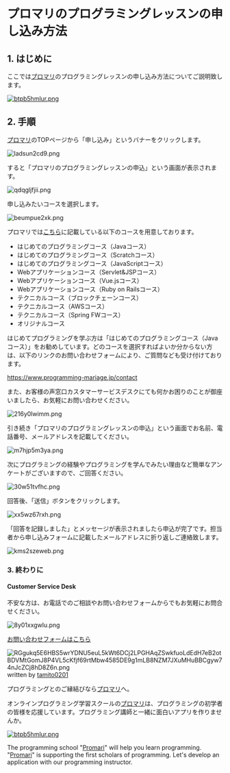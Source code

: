# プロマリのプログラミングレッスンの申し込み方法

## 1. はじめに

ここでは[プロマリ](https://www.programming-mariage.jp/)のプログラミングレッスンの申し込み方法についてご説明致します。

[![btpb5hmlur.png](https://img.esteem.ws/btpb5hmlur.png)](https://www.programming-mariage.jp/)

## 2. 手順

[プロマリ](https://www.programming-mariage.jp/)のTOPページから「申し込み」というバナーをクリックします。

![ladsun2cd9.png](https://img.esteem.ws/ladsun2cd9.png)

すると「プロマリのプログラミングレッスンの申込」という画面が表示されます。

![qdqgljfjii.png](https://img.esteem.ws/qdqgljfjii.png)

申し込みたいコースを選択します。

![beumpue2xk.png](https://img.esteem.ws/beumpue2xk.png)

プロマリでは[こちら](https://www.programming-mariage.jp/course)に記載している以下のコースを用意しております。

- はじめてのプログラミングコース（Javaコース）
- はじめてのプログラミングコース（Scratchコース）
- はじめてのプログラミングコース（JavaScriptコース）
- Webアプリケーションコース（Servlet&JSPコース）
- Webアプリケーションコース（Vue.jsコース）
- Webアプリケーションコース（Ruby on Railsコース）
- テクニカルコース（ブロックチェーンコース）
- テクニカルコース（AWSコース）
- テクニカルコース（Spring FWコース）
- オリジナルコース

はじめてプログラミングを学ぶ方は「はじめてのプログラミングコース（Javaコース）」をお勧めしています。どのコースを選択すればよいか分からない方は、以下のリンクのお問い合わせフォームにより、ご質問なども受け付けております。

https://www.programming-mariage.jp/contact

また、お客様の声窓口カスタマーサービスデスクにても何かお困りのことが御座いましたら、お気軽にお問い合わせください。

![216y0lwimm.png](https://img.esteem.ws/216y0lwimm.png)

引き続き「プロマリのプログラミングレッスンの申込」という画面でお名前、電話番号、メールアドレスを記載してください。

![m7hjp5m3ya.png](https://img.esteem.ws/m7hjp5m3ya.png)

次にプログラミングの経験やプログラミングを学んでみたい理由など簡単なアンケートがございますので、ご回答ください。

![30w51tvfhc.png](https://img.esteem.ws/30w51tvfhc.png)

回答後、「送信」ボタンをクリックします。

![xx5wz67rxh.png](https://img.esteem.ws/xx5wz67rxh.png)

「回答を記録しました」とメッセージが表示されましたら申込が完了です。担当者から申し込みフォームに記載したメールアドレスに折り返しご連絡致します。

![kms2szeweb.png](https://img.esteem.ws/kms2szeweb.png)

### 3. 終わりに

#### Customer Service Desk

不安な方は、お電話でのご相談やお問い合わせフォームからでもお気軽にお問合せください。

![8y01xxgwlu.png](https://img.esteem.ws/8y01xxgwlu.png)

[お問い合わせフォームはこちら](https://www.programming-mariage.jp/contact)

![RGgukq5E6HBS5wrYDNU5euL5kWt6DCj2LPGHAqZSwkfuoLdEdH7eB2otBDVMtGomJ8P4VL5cKfjf69rtMbw4585DE9g1mLB8NZM7JXuMHuBBCgyw74nJcZCj8hD8Z6n.png](https://ipfs.busy.org/ipfs/QmYQChjSnbGyuXBF36PYZ7dh59GzrVQguEZwoE9rnBJkaM)
written by [tamito0201](https://steemit.com/@tamito0201/)

プログラミングとのご縁結びなら[プロマリ](https://www.programming-mariage.jp/)へ。

オンラインプログラミング学習スクールの[プロマリ](https://www.programming-mariage.jp/)は、プログラミングの初学者の皆様を応援しています。プログラミング講師と一緒に面白いアプリを作りませんか。

[![btpb5hmlur.png](https://img.esteem.ws/btpb5hmlur.png)](https://www.programming-mariage.jp/)

The programming school "[Promari](https://www.programming-mariage.jp/)" will help you learn programming. "[Promari](https://www.programming-mariage.jp/)" is supporting the first scholars of programming. Let's develop an application with our programming instructor.
